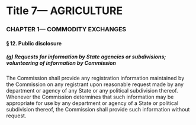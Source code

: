 
# Title 7— AGRICULTURE
### CHAPTER 1— COMMODITY EXCHANGES
#### § 12. Public disclosure
##### (g) Requests for information by State agencies or subdivisions; volunteering of information by Commission

The Commission shall provide any registration information maintained by the Commission on any registrant upon reasonable request made by any department or agency of any State or any political subdivision thereof. Whenever the Commission determines that such information may be appropriate for use by any department or agency of a State or political subdivision thereof, the Commission shall provide such information without request.

